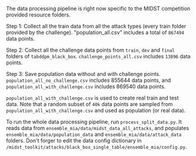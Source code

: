 The data processing pipeline is right now specific to the MIDST competition provided
resource folders.

Step 1: Collect all the train data from all the attack types (every train folder provided by the challenge). "population_all.csv" includes a total of `867494` data points.

Step 2: Collect all the challenge data points from `train`, `dev` and `final` folders of `tabddpm_black_box`.  `challenge_points_all.csv` includes `13896` data points.

Step 3: Save population data without and with challenge points. `population_all_no_challenge.csv` includes 855644 data points, and `population_all_with_challenge.csv` includes 869540 data points.

`population_all_with_challenge.csv` is used to create real train and test data. Note that a random subset of `40k` data points are sampled from `population_all_with_challenge.csv` and used as population (or real data).

To run the whole data processing pipeline, run `process_split_data.py`. It reads data from `ensemble_mia/data/midst_data_all_attacks`, and populates `ensemble_mia/data/population_data` and `ensemble_mia/data/attack_data` folders.
Don't forger to edit the data config dictionary in `/midst_toolkit/attacks/black_box_single_table/ensemble_mia/config.py`.
